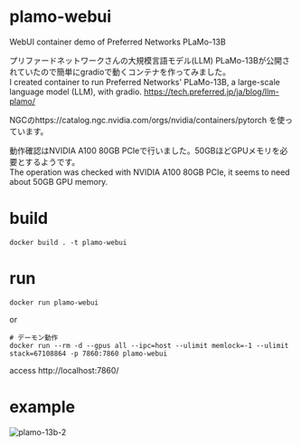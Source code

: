 # plamo-webui
WebUI container demo of Preferred Networks PLaMo-13B

プリファードネットワークさんの大規模言語モデル(LLM) PLaMo-13Bが公開されていたので簡単にgradioで動くコンテナを作ってみました。  
I created container to run Preferred Networks' PLaMo-13B, a large-scale language model (LLM), with gradio. 
https://tech.preferred.jp/ja/blog/llm-plamo/

NGCのhttps://catalog.ngc.nvidia.com/orgs/nvidia/containers/pytorch を使っています。

動作確認はNVIDIA A100 80GB PCIeで行いました。50GBほどGPUメモリを必要とするようです。  
The operation was checked with NVIDIA A100 80GB PCIe, it seems to need about 50GB GPU memory.

# build
```
docker build . -t plamo-webui
```
# run
```
docker run plamo-webui
```
or
```
# デーモン動作
docker run --rm -d --gpus all --ipc=host --ulimit memlock=-1 --ulimit stack=67108864 -p 7860:7860 plamo-webui
```

access http://localhost:7860/

# example

![plamo-13b-2](https://github.com/JunzoKamahara/plamo-webui/assets/106800851/a2f49b9d-99ae-4f9d-bc3e-853ac70cc337)
